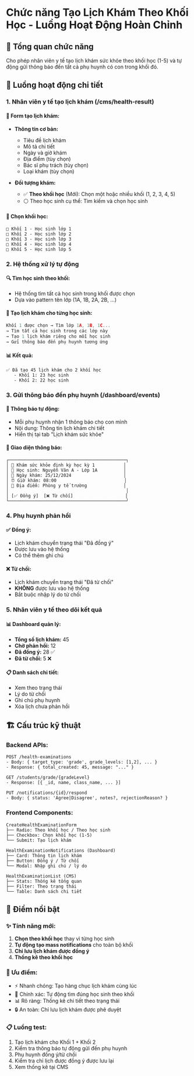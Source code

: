 # Chức năng Tạo Lịch Khám Theo Khối Học - Luồng Hoạt Động Hoàn Chỉnh

## 🎯 Tổng quan chức năng
Cho phép nhân viên y tế tạo lịch khám sức khỏe theo khối học (1-5) và tự động gửi thông báo đến tất cả phụ huynh có con trong khối đó.

## 🔄 Luồng hoạt động chi tiết

### 1. Nhân viên y tế tạo lịch khám (/cms/health-result)

#### 📝 Form tạo lịch khám:
- **Thông tin cơ bản:**
  - Tiêu đề lịch khám
  - Mô tả chi tiết
  - Ngày và giờ khám
  - Địa điểm (tùy chọn)
  - Bác sĩ phụ trách (tùy chọn)
  - Loại khám (tùy chọn)

- **Đối tượng khám:** 
  - ✅ **Theo khối học** (Mới): Chọn một hoặc nhiều khối (1, 2, 3, 4, 5)
  - ⚪ Theo học sinh cụ thể: Tìm kiếm và chọn học sinh

#### 🎯 Chọn khối học:
```
□ Khối 1 - Học sinh lớp 1
□ Khối 2 - Học sinh lớp 2  
□ Khối 3 - Học sinh lớp 3
□ Khối 4 - Học sinh lớp 4
□ Khối 5 - Học sinh lớp 5
```

### 2. Hệ thống xử lý tự động

#### 🔍 Tìm học sinh theo khối:
- Hệ thống tìm tất cả học sinh trong khối được chọn
- Dựa vào pattern tên lớp (1A, 1B, 2A, 2B, ...)

#### 📧 Tạo lịch khám cho từng học sinh:
```javascript
Khối 1 được chọn → Tìm lớp 1A, 1B, 1C...
→ Tìm tất cả học sinh trong các lớp này
→ Tạo 1 lịch khám riêng cho mỗi học sinh
→ Gửi thông báo đến phụ huynh tương ứng
```

#### 📊 Kết quả:
```
✅ Đã tạo 45 lịch khám cho 2 khối học
   - Khối 1: 23 học sinh
   - Khối 2: 22 học sinh
```

### 3. Gửi thông báo đến phụ huynh (/dashboard/events)

#### 📱 Thông báo tự động:
- Mỗi phụ huynh nhận 1 thông báo cho con mình
- Nội dung: Thông tin lịch khám chi tiết
- Hiển thị tại tab "Lịch khám sức khỏe"

#### 🎨 Giao diện thông báo:
```
┌─────────────────────────────────────────────┐
│ 📅 Khám sức khỏe định kỳ học kỳ 1           │
│ 👤 Học sinh: Nguyễn Văn A - Lớp 1A          │
│ 📍 Ngày khám: 25/12/2024                    │
│ ⏰ Giờ khám: 08:00                          │
│ 🏥 Địa điểm: Phòng y tế trường              │
│                                             │
│ [✅ Đồng ý]  [❌ Từ chối]                    │
└─────────────────────────────────────────────┘
```

### 4. Phụ huynh phản hồi

#### ✅ Đồng ý:
- Lịch khám chuyển trạng thái "Đã đồng ý"
- Được lưu vào hệ thống
- Có thể thêm ghi chú

#### ❌ Từ chối:
- Lịch khám chuyển trạng thái "Đã từ chối"
- **KHÔNG** được lưu vào hệ thống
- Bắt buộc nhập lý do từ chối

### 5. Nhân viên y tế theo dõi kết quả

#### 📊 Dashboard quản lý:
- **Tổng số lịch khám:** 45
- **Chờ phản hồi:** 12
- **Đã đồng ý:** 28 ✅
- **Đã từ chối:** 5 ❌

#### 📋 Danh sách chi tiết:
- Xem theo trạng thái
- Lý do từ chối
- Ghi chú phụ huynh
- Xóa lịch chưa phản hồi

## 🏗️ Cấu trúc kỹ thuật

### Backend APIs:
```
POST /health-examinations
- Body: { target_type: 'grade', grade_levels: [1,2], ... }
- Response: { total_created: 45, message: "..." }

GET /students/grade/{gradeLevel}
- Response: [{ _id, name, class_name, ... }]

PUT /notifications/{id}/respond
- Body: { status: 'Agree|Disagree', notes?, rejectionReason? }
```

### Frontend Components:
```
CreateHealthExaminationForm
├── Radio: Theo khối học / Theo học sinh
├── Checkbox: Chọn khối học (1-5)
└── Submit: Tạo lịch khám

HealthExaminationNotifications (Dashboard)
├── Card: Thông tin lịch khám
├── Button: Đồng ý / Từ chối
└── Modal: Nhập ghi chú / lý do

HealthExaminationList (CMS)
├── Stats: Thống kê tổng quan
├── Filter: Theo trạng thái
└── Table: Danh sách chi tiết
```

## 🎯 Điểm nổi bật

### ✨ Tính năng mới:
1. **Chọn theo khối học** thay vì từng học sinh
2. **Tự động tạo mass notifications** cho toàn bộ khối
3. **Chỉ lưu lịch khám được đồng ý**
4. **Thống kê theo khối học**

### 🚀 Ưu điểm:
- ⚡ Nhanh chóng: Tạo hàng chục lịch khám cùng lúc
- 🎯 Chính xác: Tự động tìm đúng học sinh theo khối
- 📊 Rõ ràng: Thống kê chi tiết theo trạng thái
- 🔒 An toàn: Chỉ lưu lịch khám được phê duyệt

### 📋 Luồng test:
1. Tạo lịch khám cho Khối 1 + Khối 2
2. Kiểm tra thông báo tự động gửi đến phụ huynh
3. Phụ huynh đồng ý/từ chối
4. Kiểm tra chỉ lịch được đồng ý được lưu lại
5. Xem thống kê tại CMS
